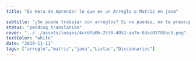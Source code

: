 ```yaml
---
title: "Es Hora de Aprender lo que es un Arreglo o Matriz en java"

subtitle: "¿Se puede trabajar con arreglos? Si no puedes, no te preocupes aquí, aprenderás qué es una matriz y cómo trabajar con ellas."
status: "pending_translation"
cover: "../../assets/images/4cc6fa0b-2530-4052-aa7e-8dac03788ac3.png"
textColor: "white"
date: "2019-11-11"
tags: ["arreglo","matriz","java","Listas","Diccionarios"]
---
```

